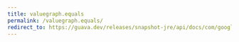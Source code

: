 ```yaml
---
title: valuegraph.equals
permalink: /valuegraph.equals/
redirect_to: https://guava.dev/releases/snapshot-jre/api/docs/com/google/common/graph/ValueGraph.html#equals-java.lang.Object-
---
```


